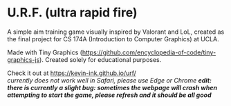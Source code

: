 # U.R.F. (ultra rapid fire)

A simple aim training game visually inspired by Valorant and LoL, created as the final project for CS 174A (Introduction to Computer Graphics) at UCLA.

Made with Tiny Graphics (https://github.com/encyclopedia-of-code/tiny-graphics-js). Created solely for educational purposes.

Check it out at
https://kevin-ink.github.io/urf/ \
_currently does not work well in Safari, please use Edge or Chrome_ **_edit: there is currently a slight bug: sometimes the webpage will crash when attempting to start the game, please refresh and it should be all good_**
